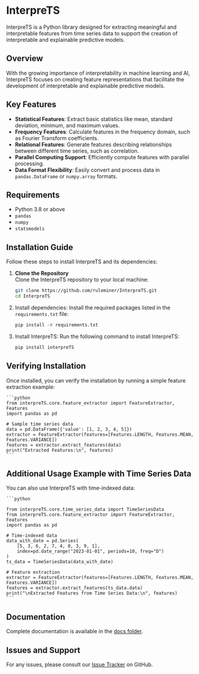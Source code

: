 # InterpreTS

InterpreTS is a Python library designed for extracting meaningful and interpretable features from time series data to support the creation of interpretable and explainable predictive models.

## Overview
With the growing importance of interpretability in machine learning and AI, InterpreTS focuses on creating feature representations that facilitate the development of interpretable and explainable predictive models.

## Key Features
- **Statistical Features**: Extract basic statistics like mean, standard deviation, minimum, and maximum values.
- **Frequency Features**: Calculate features in the frequency domain, such as Fourier Transform coefficients.
- **Relational Features**: Generate features describing relationships between different time series, such as correlation.
- **Parallel Computing Support**: Efficiently compute features with parallel processing.
- **Data Format Flexibility**: Easily convert and process data in `pandas.DataFrame` or `numpy.array` formats.

## Requirements
- Python 3.8 or above
- `pandas`
- `numpy`
- `statsmodels`

## Installation Guide
Follow these steps to install InterpreTS and its dependencies:

1. **Clone the Repository**  
   Clone the InterpreTS repository to your local machine:
   
   ```bash
   git clone https://github.com/ruleminer/InterpreTS.git
   cd InterpreTS
   ```

2. Install dependencies: Install the required packages listed in the `requirements.txt` file:

    ```python
    pip install -r requirements.txt
    ```

3. Install InterpreTS: Run the following command to install InterpreTS:

    ```python
    pip install interpreTS
    ```


## Verifying Installation
Once installed, you can verify the installation by running a simple feature extraction example:

    ```python
    from interpreTS.core.feature_extractor import FeatureExtractor, Features
    import pandas as pd

    # Sample time series data
    data = pd.DataFrame({'value': [1, 2, 3, 4, 5]})
    extractor = FeatureExtractor(features=[Features.LENGTH, Features.MEAN, Features.VARIANCE])
    features = extractor.extract_features(data)
    print("Extracted Features:\n", features)
    ```

## Additional Usage Example with Time Series Data
You can also use InterpreTS with time-indexed data:

    ```python

    from interpreTS.core.time_series_data import TimeSeriesData
    from interpreTS.core.feature_extractor import FeatureExtractor, Features
    import pandas as pd

    # Time-indexed data
    data_with_date = pd.Series(
        [5, 3, 6, 2, 7, 4, 8, 3, 9, 1],
        index=pd.date_range("2023-01-01", periods=10, freq="D")
    )
    ts_data = TimeSeriesData(data_with_date)

    # Feature extraction
    extractor = FeatureExtractor(features=[Features.LENGTH, Features.MEAN, Features.VARIANCE])
    features = extractor.extract_features(ts_data.data)
    print("\nExtracted Features from Time Series Data:\n", features)
    ```

## Documentation

Complete documentation is available in the [docs folder](./docs).


## Issues and Support

For any issues, please consult our [Issue Tracker](https://github.com/ruleminer/InterpreTS/issues) on GitHub.